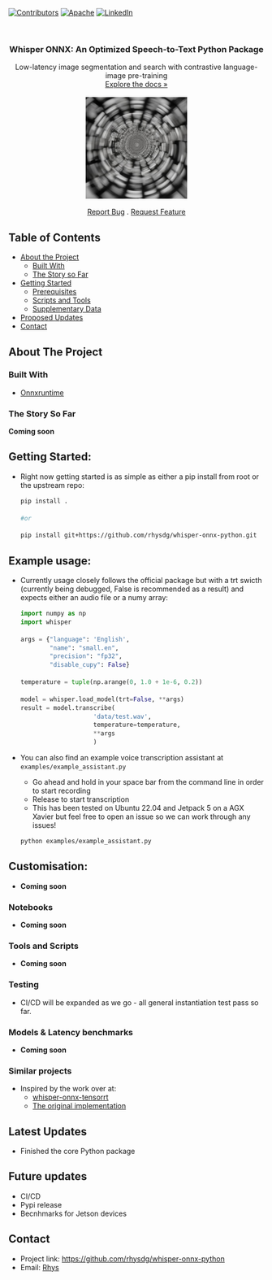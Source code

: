 <!-- PROJECT SHIELDS -->
[![Contributors][contributors-shield]](https://github.com/rhysdg/whisper-onnx-python/contributors)
[![Apache][license-shield]][license-url]
[![LinkedIn][linkedin-shield]][linkedin-url]

<!-- PROJECT LOGO -->
<br />
  <h3 align="center"> Whisper ONNX: An Optimized Speech-to-Text Python Package</h2>
  <p align="center">
     Low-latency image segmentation and search with contrastive language-image pre-training
     <br />
    <a href="https://github.com/rhysdg/whisper-onnx-python/wiki"<strong>Explore the docs »</strong></a>
    <br />
    <br />
    <img src="data/whisper-onnx.png" align="middle" width=200>
    <br />
    <br />
    <a href="https://github.com/rhysdg/whisper-onnx-python/issues">Report Bug</a>
    .
    <a href="https://github.com/rhysdg/whisper-onnx-python/issues">Request Feature</a>
  </p>
</p>

<!-- TABLE OF CONTENTS -->
## Table of Contents

* [About the Project](#about-the-project)
  * [Built With](#built-with)
  * [The Story so Far](#the-story-so-far)
* [Getting Started](#getting-started)
  * [Prerequisites](#prerequisites)
  * [Scripts and Tools](#scripts-and-tools)
  * [Supplementary Data](#supplementary-data)
* [Proposed Updates](#proposed-updates)
* [Contact](#contact)

<!-- ABOUT THE PROJECT -->
## About The Project

### Built With

* [Onnxruntime](https://onnxruntime.ai/)


### The Story So Far

**Coming soon**



<!-- GETTING STARTED -->
## Getting Started:

- Right now getting started is as simple as either a pip install from root or the upstream repo:


  ```bash
  pip install .

  #or 

  pip install git+https://github.com/rhysdg/whisper-onnx-python.git

  ```

## Example usage:

- Currently usage closely follows the official package but with a trt swicth (currently being debugged, False is recommended as a result) and expects either an audio file or a numy array:



  ```python
  import numpy as np
  import whisper

  args = {"language": 'English',
          "name": "small.en",
          "precision": "fp32",
          "disable_cupy": False}

  temperature = tuple(np.arange(0, 1.0 + 1e-6, 0.2))

  model = whisper.load_model(trt=False, **args)
  result = model.transcribe(
                      'data/test.wav', 
                      temperature=temperature,
                      **args
                      )
    ```

- You can also find an example voice transcription assistant at `examples/example_assistant.py`

  - Go ahead and hold in your space bar from the command line in order to start recording
  - Release to  start transcription
  - This has been tested on Ubuntu 22.04 and Jetpack 5 on a AGX  Xavier but feel free to open an issue so we can work through any issues!

  ```bash
  python examples/example_assistant.py
  ```


## Customisation:

- **Coming soon**


### Notebooks
 
- **Coming soon**

### Tools and Scripts
-  **Coming soon**


### Testing

 - CI/CD will be expanded as we go - all general instantiation test pass so far.

### Models & Latency benchmarks


- **Coming soon**


### Similar projects

- Inspired by the work over at:
  - [whisper-onnx-tensorrt](https://github.com/PINTO0309/whisper-onnx-tensorrt)
  - [The original implementation](https://github.com/openai/whisper)

<!-- PROPOSED UPDATES -->
## Latest Updates
- Finished the core Python package

<!-- PROPOSED UPDATES -->
## Future updates

- CI/CD
- Pypi release
- Becnhmarks for Jetson devices

<!-- Contact -->
## Contact
- Project link: https://github.com/rhysdg/whisper-onnx-python
- Email: [Rhys](rhysdgwilliams@gmail.com)


<!-- MARKDOWN LINKS & IMAGES -->
[build-shield]: https://img.shields.io/badge/build-passing-brightgreen.svg?style=flat-square
[contributors-shield]: https://img.shields.io/badge/contributors-2-orange
[license-shield]: https://img.shields.io/badge/License-GNU%20GPL-blue
[license-url]: LICENSE.txt
[linkedin-shield]: https://img.shields.io/badge/-LinkedIn-black.svg?style=flat-square&logo=linkedin&colorB=555
[linkedin-url]: https://www.linkedin.com/in/rhys-williams-b19472160/
